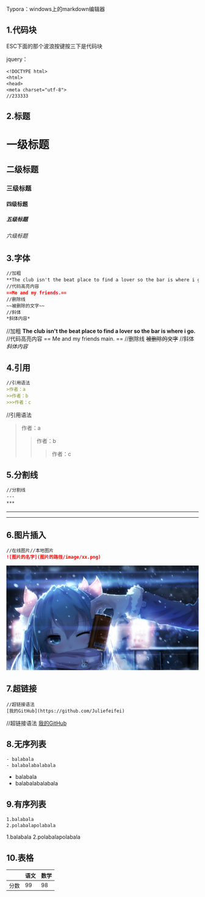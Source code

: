 Typora：windows上的markdown编辑器

## 1.代码块
ESC下面的那个波浪按键按三下是代码块

jquery：
```jQuery
<!DOCTYPE html>
<html>
<head>
<meta charset="utf-8">
//233333
```

## 2.标题
# 一级标题
## 二级标题
### 三级标题
#### 四级标题
##### 五级标题
###### 六级标题

## 3.字体
```markdown
//加粗
**The club isn't the beat place to find a lover so the bar is where i go.**
//代码高亮内容
==Me and my friends.==
//删除线
~~被删除的文字~~
//斜体
*斜体内容*
```
//加粗
**The club isn't the beat place to find a lover so the bar is where i go.**
//代码高亮内容
== Me and my friends main. ==
//删除线
~~被删除的文字~~
//斜体
*斜体内容*

## 4.引用
```markdown
//引用语法
>作者：a
>>作者：b
>>>作者：c
```

//引用语法
>作者：a
>>作者：b
>>>作者：c

## 5.分割线
```markdown
//分割线
---
***
```
---
***

## 6.图片插入
```markdown
//在线图片//本地图片
![图片的名字](图片的路径/image/xx.png)
```
![图片实例王老吉](image/王老吉.jpg)

## 7.超链接
```
//超链接语法
[我的GitHub](https://github.com/Juliefeifei)
```
//超链接语法
[我的GitHub](https://github.com/Juliefeifei)

## 8.无序列表
```
- balabala
- balabalabalabala
```
- balabala
- balabalabalabala


## 9.有序列表
```
1.balabala
2.polabalapolabala
```
1.balabala
2.polabalapolabala

## 10.表格
|  | 语文 | 数学 |
| ---- | ---- | ---- |
| 分数 | 99 | 98 |


